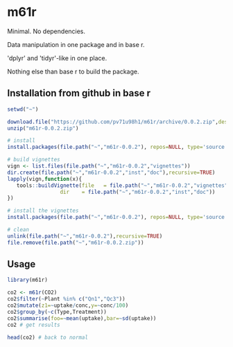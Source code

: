 # m61r

Minimal. No dependencies.

Data manipulation in one package and in base r.

'dplyr' and 'tidyr'-like in one place.

Nothing else than base r to build the package.

## Installation from github in base r

```R
setwd("~")

download.file("https://github.com/pv71u98h1/m61r/archive/0.0.2.zip",destfile="m61r-0.0.2.zip")
unzip("m61r-0.0.2.zip")

# install
install.packages(file.path("~","m61r-0.0.2"), repos=NULL, type='source')

# build vignettes
vign <- list.files(file.path("~","m61r-0.0.2","vignettes"))
dir.create(file.path("~","m61r-0.0.2","inst","doc"),recursive=TRUE)
lapply(vign,function(x){
   tools::buildVignette(file   = file.path("~","m61r-0.0.2","vignettes",x),
                 dir    = file.path("~","m61r-0.0.2","inst","doc"))
})

# install the vignettes
install.packages(file.path("~","m61r-0.0.2"), repos=NULL, type='source')

# clean
unlink(file.path("~","m61r-0.0.2"),recursive=TRUE)
file.remove(file.path("~","m61r-0.0.2.zip"))
```

## Usage

```R
library(m61r)

co2 <- m61r(CO2)
co2$filter(~Plant %in% c("Qn1","Qc3"))
co2$mutate(z1=~uptake/conc,y=~conc/100)
co2$group_by(~c(Type,Treatment))
co2$summarise(foo=~mean(uptake),bar=~sd(uptake))
co2 # get results

head(co2) # back to normal


```
